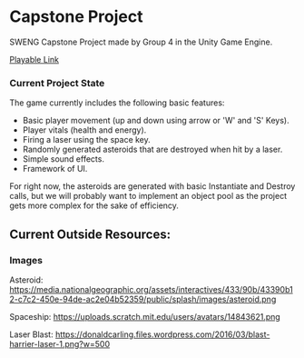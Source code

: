 # Capstone Project
SWENG Capstone Project made by Group 4 in the Unity Game Engine.

[Playable Link](http://htmlpreview.github.io/?https://github.com/danjones5071/capstone-project/blob/master/Group4Capstone/Export/index.html)

### Current Project State
The game currently includes the following basic features:
* Basic player movement (up and down using arrow or 'W' and 'S' Keys).
* Player vitals (health and energy).
* Firing a laser using the space key.
* Randomly generated asteroids that are destroyed when hit by a laser.
* Simple sound effects.
* Framework of UI.

For right now, the asteroids are generated with basic Instantiate and Destroy calls, but we will probably want to implement an object pool as the project gets more complex for the sake of efficiency.

## Current Outside Resources:
### Images
Asteroid: 
https://media.nationalgeographic.org/assets/interactives/433/90b/43390b12-c7c2-450e-94de-ac2e04b52359/public/splash/images/asteroid.png

Spaceship: 
https://uploads.scratch.mit.edu/users/avatars/14843621.png

Laser Blast:
https://donaldcarling.files.wordpress.com/2016/03/blast-harrier-laser-1.png?w=500
